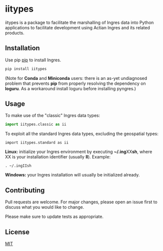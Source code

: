 # iitypes

iitypes is a package to facilitate the marshalling of Ingres data into Python
applications to facilitate development using Actian Ingres and its related
products.

## Installation

Use pip [pip](https://pip.pypa.io/en/stable/) to install Ingres.

```bash
pip install iitypes
```

(Note for **Conda** and **Miniconda** users: there is an as-yet undiagnosed problem that prevents **pip** from properly resolving the dependency on **loguru**. As a workaround install loguru before installing pyngres.)

## Usage

To make use of the "classic" Ingres data types:

```python
import iitypes.classic as ii
```

To exploit all the standard Ingres data types, excluding the geospatial types:

```
import iitypes.standard as ii
```

**Linux:** initialize your Ingres environment by executing **~/.ing**XX**sh**, where XX
is your installation identifier (usually **II**). Example:

```
. ~/.ingIIsh
```

**Windows:** your Ingres installation will usually be initialized already.

## Contributing

Pull requests are welcome. For major changes, please open an issue first
to discuss what you would like to change.

Please make sure to update tests as appropriate.

## License

[MIT](https://choosealicense.com/licenses/mit/)
